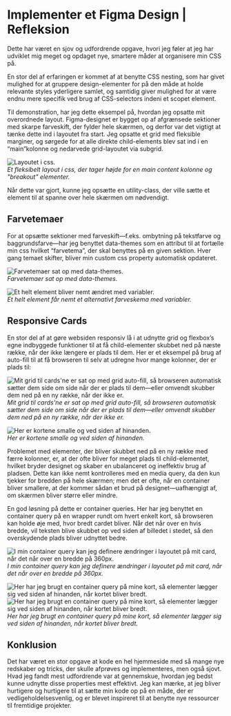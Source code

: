 # Implementer et Figma Design | Refleksion

Dette har været en sjov og udfordrende opgave, hvori jeg føler at jeg har udviklet mig meget og opdaget nye, smartere måder at organisere min CSS på.

En stor del af erfaringen er kommet af at benytte CSS nesting, som har givet mulighed for at gruppere design-elementer for på den måde at holde relevante styles yderligere samlet, og samtidig giver mulighed for at være endnu mere specifik ved brug af CSS-selectors indeni et scopet element.

Til demonstration, har jeg dette eksempel på, hvordan jeg opsatte mit overordnede layout. Figma-designet er bygget op af afgrænsede sektioner med skarpe farveskift, der fylder hele skærmen, og derfor var det vigtigt at tænke dette ind i layoutet fra start. Jeg opsatte et grid med fleksible marginer, og sørgede for at alle direkte child-elements blev sat ind i en “main”kolonne og nedarvede grid-layoutet via subgrid.

![Layoutet i css.](/src/assets/images/progress/layout.png)  
_Et fleksibelt layout i css, der tager højde for en main content kolonne og "breakout" elementer._

Når dette var gjort, kunne jeg opsætte en utility-class, der ville sætte et element til at spanne over hele skærmen om nødvendigt.

## Farvetemaer

For at opsætte sektioner med farveskift—f.eks. ombytning på tekstfarve og baggrundsfarve—har jeg benyttet data-themes som en attribut til at fortælle min css hvilket “farvetema”, der skal benyttes på en given sektion. Hver gang temaet skifter, bliver min custom css property automatisk opdateret.

![Farvetemaer sat op med data-themes.](/src/assets/images/progress/colorthemes.png)  
_Farvetemaer sat op med data-themes._

![Et helt element bliver nemt ændret med variabler.](/src/assets/images/progress/colorthemesdemo.png)  
_Et helt element får nemt et alternativt farveskema med variabler._

## Responsive Cards

En stor del af at gøre websiden responsiv lå i at udnytte grid og flexbox’s egne indbyggede funktioner til at få child-elementer skubbet ned på næste række, når der ikke længere er plads til dem. Her er et eksempel på brug af auto-fill til at få browseren til selv at udregne hvor mange kolonner, der er plads til:

![Mit grid til cards'ne er sat op med grid auto-fill, så browseren automatisk sætter dem side om side når der er plads til dem—eller omvendt skubber dem ned på en ny række, når der ikke er.](/src/assets/images/progress/cardsrow.png)  
_Mit grid til cards'ne er sat op med grid auto-fill, så browseren automatisk sætter dem side om side når der er plads til dem—eller omvendt skubber dem ned på en ny række, når der ikke er._

![Her er kortene smalle og ved siden af hinanden.](/src/assets/images/progress/cardsrowdemo.png)  
_Her er kortene smalle og ved siden af hinanden._

Problemet med elementer, der bliver skubbet ned på en ny række med færre kolonner, er, at der ofte bliver for meget plads til child-elementet, hvilket bryder designet og skaber en ubalanceret og ineffektiv brug af pladsen. Dette kan ikke nemt kontrolleres med en media query, da den kun tjekker for bredden på hele skærmen; men det er ofte, når en container bliver smallere, at der kommer sådan et brud på designet—uafhængigt af, om skærmen bliver større eller mindre.

En god løsning på dette er container queries. Her har jeg benyttet en container query på en wrapper rundt om hvert enkelt kort, så browseren kan holde øje med, hvor bredt cardet bliver. Når det når over en hvis bredde, vil teksten blive skubbet op ved siden af billedet i stedet, så den overskydende plads bliver udnyttet bedre.

![I min container query kan jeg definere ændringer i layoutet på mit card, når det når over en bredde på 360px.](/src/assets/images/progress/cardscontainerquery.png)  
_I min container query kan jeg definere ændringer i layoutet på mit card, når det når over en bredde på 360px._

![Her har jeg brugt en container query på mine kort, så elementer lægger sig ved siden af hinanden, når kortet bliver bredt.](/src/assets/images/progress/cardscontainerquerydemo.png)
![Her har jeg brugt en container query på mine kort, så elementer lægger sig ved siden af hinanden, når kortet bliver bredt.](/src/assets/images/progress/cardscontainerquerydemo2.png)  
_Her har jeg brugt en container query på mine kort, så elementer lægger sig ved siden af hinanden, når kortet bliver bredt._

## Konklusion

Det har været en stor opgave at kode en hel hjemmeside med så mange nye redskaber og tricks, der skulle afprøves og implementeres, men også sjovt. Hvad jeg fandt mest udfordrende var at gennemskue, hvordan jeg bedst kunne udnytte disse properties mest effektivt. Jeg kan mærke, at jeg bliver hurtigere og hurtigere til at sætte min kode op på en måde, der er vedligeholdelsesvenlig, og er blevet inspireret til at benytte nye ressourcer til fremtidige projekter.

